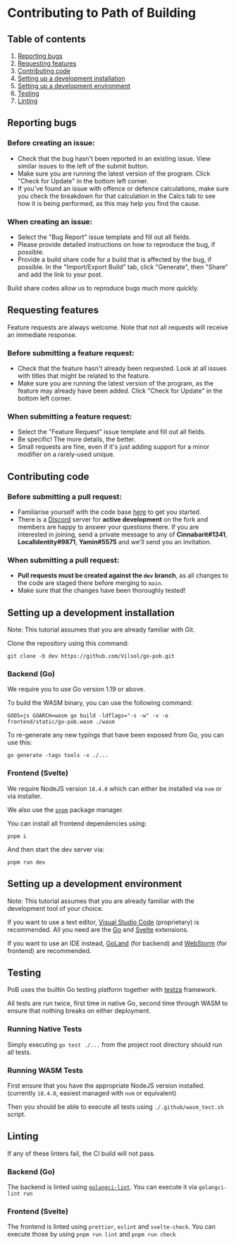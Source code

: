 # Contributing to Path of Building

## Table of contents
1. [Reporting bugs](#reporting-bugs)
2. [Requesting features](#requesting-features)
3. [Contributing code](#contributing-code)
4. [Setting up a development installation](#setting-up-a-development-installation)
5. [Setting up a development environment](#setting-up-a-development-environment)
6. [Testing](#testing)
7. [Linting](#linting)

## Reporting bugs

### Before creating an issue:
* Check that the bug hasn't been reported in an existing issue. View similar issues to the left of the submit button.
* Make sure you are running the latest version of the program. Click "Check for Update" in the bottom left corner.
* If you've found an issue with offence or defence calculations, make sure you check the breakdown for that calculation in the Calcs tab to see how it is being performed, as this may help you find the cause.

### When creating an issue:
* Select the "Bug Report" issue template and fill out all fields.
* Please provide detailed instructions on how to reproduce the bug, if possible.
* Provide a build share code for a build that is affected by the bug, if possible.
  In the "Import/Export Build" tab, click "Generate", then "Share" and add the link to your post.

Build share codes allow us to reproduce bugs much more quickly.

## Requesting features
Feature requests are always welcome. Note that not all requests will receive an immediate response.

### Before submitting a feature request:
* Check that the feature hasn't already been requested. Look at all issues with titles that might be related to the feature.
* Make sure you are running the latest version of the program, as the feature may already have been added. Click "Check for Update" in the bottom left corner.

### When submitting a feature request:
* Select the "Feature Request" issue template and fill out all fields.
* Be specific! The more details, the better.
* Small requests are fine, even if it's just adding support for a minor modifier on a rarely-used unique.

## Contributing code

### Before submitting a pull request:
* Familiarise yourself with the code base [here](docs/rundown.md) to get you started.
* There is a [Discord](https://discordapp.com/) server for **active development** on the fork and members are happy to answer your questions there.
  If you are interested in joining, send a private message to any of **Cinnabarit#1341**, **LocalIdentity#9871**, **Yamin#5575** and we'll send you an invitation.

### When submitting a pull request:
* **Pull requests must be created against the `dev` branch**, as all changes to the code are staged there before merging to `main`.
* Make sure that the changes have been thoroughly tested!

## Setting up a development installation
Note: This tutorial assumes that you are already familiar with Git.

Clone the repository using this command:
```shell
git clone -b dev https://github.com/Vilsol/go-pob.git
```

### Backend (Go)

We require you to use Go version 1.19 or above.

To build the WASM binary, you can use the following command:

```shell
GOOS=js GOARCH=wasm go build -ldflags="-s -w" -v -o frontend/static/go-pob.wasm ./wasm
```

To re-generate any new typings that have been exposed from Go, you can use this:
```shell
go generate -tags tools -x ./...
```

### Frontend (Svelte)

We require NodeJS version `18.4.0` which can either be installed via `nvm` or via installer.

We also use the [`pnpm`](https://pnpm.io/) package manager.

You can install all frontend dependencies using:
```shell
pnpm i
```

And then start the dev server via:
```shell
pnpm run dev
```

## Setting up a development environment

Note: This tutorial assumes that you are already familiar with the development tool of your choice.

If you want to use a text editor, [Visual Studio Code](https://code.visualstudio.com/) (proprietary) is recommended.
All you need are the [Go](https://marketplace.visualstudio.com/items?itemName=golang.go) and [Svelte](https://marketplace.visualstudio.com/items?itemName=svelte.svelte-vscode) extensions.

If you want to use an IDE instead, [GoLand](https://www.jetbrains.com/go/) (for backend) and [WebStorm](https://www.jetbrains.com/webstorm/) (for frontend) are recommended.

## Testing

PoB uses the builtin Go testing platform together with [testza](https://github.com/MarvinJWendt/testza) framework.

All tests are run twice, first time in native Go, second time through WASM to ensure that nothing breaks on either deployment.

### Running Native Tests

Simply executing `go test ./...` from the project root directory should run all tests.

### Running WASM Tests

First ensure that you have the appropriate NodeJS version installed. (currently `18.4.0`, easiest managed with `nvm` or equivalent)

Then you should be able to execute all tests using `./.github/wasm_test.sh` script.

## Linting

If any of these linters fail, the CI build will not pass.

### Backend (Go)

The backend is linted using [`golangci-lint`](https://golangci-lint.run/usage/install/). You can execute it via `golangci-lint run`

### Frontend (Svelte)

The frontend is linted using `prettier`, `eslint` and `svelte-check`. You can execute those by using `pnpm run lint` and `pnpm run check`
